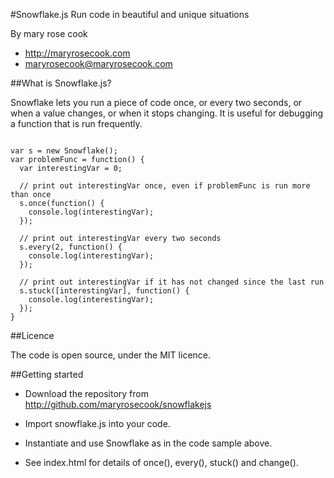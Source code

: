 #Snowflake.js
Run code in beautiful and unique situations

By mary rose cook

* http://maryrosecook.com
* maryrosecook@maryrosecook.com

##What is Snowflake.js?

Snowflake lets you run a piece of code once, or every two seconds, or when a value changes, or when it stops changing.  It is useful for debugging a function that is run frequently.

<pre><code>
var s = new Snowflake();
var problemFunc = function() {
  var interestingVar = 0;

  // print out interestingVar once, even if problemFunc is run more than once
  s.once(function() {
    console.log(interestingVar);
  });

  // print out interestingVar every two seconds
  s.every(2, function() {
    console.log(interestingVar);
  });

  // print out interestingVar if it has not changed since the last run
  s.stuck([interestingVar], function() {
    console.log(interestingVar);
  });
}
</code></pre>

##Licence

The code is open source, under the MIT licence.

##Getting started

* Download the repository from http://github.com/maryrosecook/snowflakejs

* Import snowflake.js into your code.

* Instantiate and use Snowflake as in the code sample above.

* See index.html for details of once(), every(), stuck() and change().